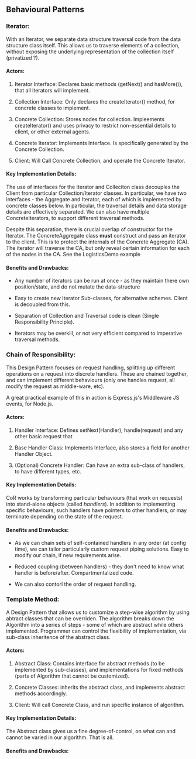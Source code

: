## Behavioural Patterns

### Iterator:

With an Iterator, we separate data structure traversal code from the data structure class itself. This allows us to traverse elements of a collection, without exposing the underlying representation of the collection itself (privatized ?).


#### Actors:

1) Iterator Interface: Declares basic methods (getNext() and hasMore()), that all iterators will implement.

2) Collection Interface: Only declares the createIterator() method, for concrete classes to implement.

3) Concrete Collection: Stores nodes for collection. Impleements createIterator() and uses privacy to restrict non-essential details to client, or other external agents.

4) Concrete Iterator: Implements Interface. Is specifically generated by the Concrete Collection. 

5) Client: Will Call Concrete Collection, and operate the Concrete Iterator. 


#### Key Implementation Details:

The use of interfaces for the Iterator and Colleciton class decouples the Client from particular Collection/Iterator classes. In particular, we have two interfaces - the Aggregate and Iterator, each of which is implemented by concrete classes below. In particular, the traversal details and data storage details are effectively separated. We can also have multiple ConcreteIterators, to support different traversal methods.

Despite this separation, there is crucial overlap of constructor for the Iterator. The ConcreteAggregate class **must** construct and pass an iterator to the client. This is to protect the internals of the Concrete Aggregate (CA). The iterator will traverse the CA, but only reveal certain information for each of the nodes in the CA. See the LogisticsDemo example  


#### Benefits and Drawbacks:

+ Any number of iterators can be run at once - as they maintain there own position/state, and do not mutate the data-structure

+ Easy to create new Iterator Sub-classes, for alternative schemes. Client is decoupled from this.

+ Separation of Collection and Traversal code is clean (Single Responsibility Principle).

- Iterators may be overkill, or not very efficient compared to imperative traversal methods.


### Chain of Responsibility:

This Design Pattern focuses on request handling, splitting up different operations on a request into discrete handlers. These are chained together, and can implement different behaviours (only one handles request, all modify the request as middle-ware, etc). 

A great practical example of this in action is Express.js's Middleware JS events, for Node.js.

#### Actors:

1) Handler Interface: Defines setNext(Handler), handle(request) and any other basic request that 

2) Base Handler Class: Implements Interface, also stores a field for another Handler Object.

3) (Optional) Concrete Handler: Can have an extra sub-class of handlers, to have different types, etc.


#### Key Implementation Details:

CoR works by transforming particular behaviours (that work on requests) into stand-alone objects (called *handlers*). In addition to implementing specific behaviours, such handlers have pointers to other handlers, or may terminate depending on the state of the request.


#### Benefits and Drawbacks:

+ As we can chain sets of self-contained handlers in any order (at config time), we can tailor particularly custom request piping solutions. Easy to modify our chain, if new requirements arise.

+ Reduced coupling (between handlers) - they don't need to know what handler is before/after. Compartmentalized code.

+ We can also contorl the order of request handling.

### Template Method:

A Design Pattern that allows us to customize a step-wise algorithm by using abtract classes that can be overriden. The algorithm breaks down the Algorithm into a series of steps - some of which are abstract while others implemented. Programmer can control the flexibility of implementation, via sub-class inheritence of the abstract class.

#### Actors:

1) Abstract Class: Contains interface for abstract methods (to be implemented by sub-classes), and implementations for fixed methods (parts of Algorithm that cannot be customized).

2) Concrete Classes: inherits the abstract class, and implements abstract methods accordingly.

3) Client: Will call Concrete Class, and run specific instance of algorithm.

#### Key Implementation Details:

The Abstract class gives us a fine degree-of-control, on what can and cannot be varied in our algorithm. That is all.

#### Benefits and Drawbacks:



